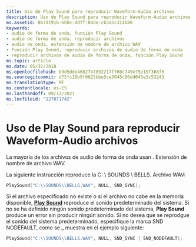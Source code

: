 ```yaml
---
title: Uso de Play Sound para reproducir Waveform-Audio archivos
description: Uso de Play Sound para reproducir Waveform-Audio archivos
ms.assetid: 8b7d191b-6b0c-4dff-84de-cb3a5c314b80
keywords:
- audio de forma de onda, función Play Sound
- audio de forma de onda, reproducir archivos
- audio de onda, extensión de nombre de archivo WAV
- Función Play Sound, reproducir archivos de audio de forma de onda
- reproducir archivos de audio de forma de onda, función Play Sound
ms.topic: article
ms.date: 05/31/2018
ms.openlocfilehash: b9d5dde46827b7892217f760c749e75e19f368f5
ms.sourcegitcommit: d75fc10b9f0825bbe5ce5045c90d4045e3c53243
ms.translationtype: MT
ms.contentlocale: es-ES
ms.lasthandoff: 09/13/2021
ms.locfileid: "127071742"
---
```

# <a name="using-playsound-to-play-waveform-audio-files"></a>Uso de Play Sound para reproducir Waveform-Audio archivos

La mayoría de los archivos de audio de forma de onda usan . Extensión de nombre de archivo WAV.

La siguiente instrucción reproduce la C: \\ SOUNDS \\ BELLS. Archivo WAV:


```C++
PlaySound("C:\\SOUNDS\\BELLS.WAV", NULL, SND_SYNC); 
```



Si el archivo especificado no existe o si el archivo no cabe en la memoria disponible, [**Play Sound**](/previous-versions//dd743680(v=vs.85)) reproduce el sonido predeterminado del sistema. Si no se ha definido ningún sonido predeterminado del sistema, **Play Sound** produce un error sin producir ningún sonido. Si no desea que se reprodgue el sonido del sistema predeterminado, especifique la marca SND NODEFAULT, como se \_ muestra en el ejemplo siguiente:


```C++
PlaySound("C:\\SOUNDS\\BELLS.WAV", NULL, SND_SYNC | SND_NODEFAULT); 
```



 

 